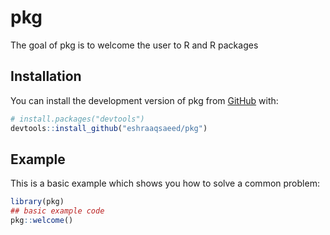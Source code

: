 
# pkg

<!-- badges: start -->
<!-- badges: end -->

The goal of pkg is to welcome the user to R and R packages

## Installation

You can install the development version of pkg from [GitHub](https://github.com/) with:

``` r
# install.packages("devtools")
devtools::install_github("eshraaqsaeed/pkg")
```

## Example

This is a basic example which shows you how to solve a common problem:

``` r
library(pkg)
## basic example code
pkg::welcome()
```

